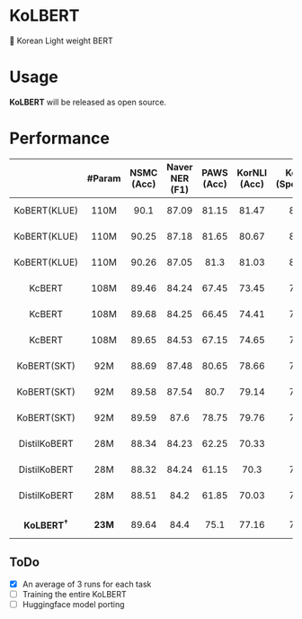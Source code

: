 # KoLBERT
💪 Korean Light weight BERT

# Usage
**KoLBERT** will be released as open source.

# Performance
|| #Param | NSMC<br>(Acc) | Naver NER<br>(F1) | PAWS<br>(Acc) | KorNLI<br>(Acc) | KorSTS<br>(Spearman) | Question Pair<br>(Acc) | KorQuaD<br>(Dev)<br>(EM/F1) | 
|:----:|:----:|:----:|:----:|:----:|:----:|:----:|:----:|:----:|
|KoBERT(KLUE)| 110M | 90.1 | 87.09 | 81.15 | 81.47 | 82.42 | 94.45 | 84.22 / 93.03 |
|KoBERT(KLUE)| 110M | 90.25 | 87.18 | 81.65 | 80.67 | 82.33 | 95.12 | 84.67 / 93.11 |
|KoBERT(KLUE)| 110M | 90.26 | 87.05 | 81.3 | 81.03 | 82.66 | 95.51 | 84.41 / 93.02 |
|KcBERT| 108M | 89.46 | 84.24 | 67.45 | 73.45 | 76.51 | 93.66 | 60.72 / 84.97 |
|KcBERT| 108M | 89.68 | 84.25 | 66.45 | 74.41 | 75.98 | 93.93 | 61.25 / 85.19 |
|KcBERT| 108M | 89.65 | 84.53 | 67.15 | 74.65 | 77.23 | 94.32 | 60.66 / 84.87 |
|KoBERT(SKT)| 92M | 88.69 | 87.48 | 80.65 | 78.66 | 79.97 | 93.93 | 52.51 / 80.35 |
|KoBERT(SKT)| 92M | 89.58 | 87.54 | 80.7 | 79.14 | 73.93 | 94.59 | 51.11 / 78.78 |
|KoBERT(SKT)| 92M | 89.59 | 87.6 | 78.75 | 79.76 |  74.06 | 94.59  | 52.21 / 79.95 |
|DistilKoBERT| 28M | 88.34 | 84.23 | 62.25 | 70.33 | 72.5 | 92.87 | 52.11 / 75.94 |
|DistilKoBERT| 28M | 88.32 | 84.24 | 61.15 | 70.3 | 71.94 | 92.61 | 52.25 / 76.16 |
|DistilKoBERT| 28M | 88.51 | 84.2 | 61.85 | 70.03 | 71.91 | 92.48 | 53.2 / 76.9 |
|  |  |  |  |  |  |  |  |  |
|**KoLBERT<sup>†</sup>**| **23M** | 89.64 | 84.4 | 75.1 | 77.16 | 78.23 | 94.98 | 81.0 / 90.27 |

## ToDo
- [X] An average of 3 runs for each task
- [ ] Training the entire KoLBERT
- [ ] Huggingface model porting
